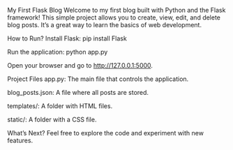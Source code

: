 My First Flask Blog
Welcome to my first blog built with Python and the Flask framework! This simple project allows you to create, view, edit, and delete blog posts. It’s a great way to learn the basics of web development.

How to Run?
Install Flask:
pip install Flask

Run the application:
python app.py

Open your browser and go to http://127.0.0.1:5000.

Project Files
app.py: The main file that controls the application.

blog_posts.json: A file where all posts are stored.

templates/: A folder with HTML files.

static/: A folder with a CSS file.

What’s Next?
Feel free to explore the code and experiment with new features.
